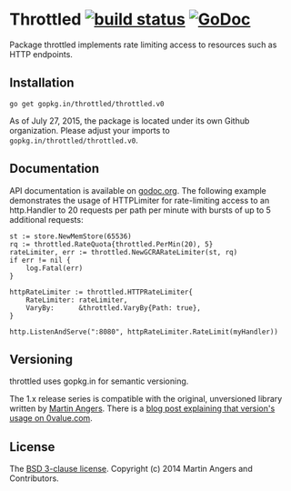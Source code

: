 # Throttled [![build status](https://secure.travis-ci.org/throttled/throttled.png)](https://travis-ci.org/throttled/throttled) [![GoDoc](https://godoc.org/gopkg.in/throttled/throttled.v0?status.png)](https://godoc.org/gopkg.in/throttled/throttled.v0)

Package throttled implements rate limiting access to resources such as
HTTP endpoints.

## Installation

`go get gopkg.in/throttled/throttled.v0`

As of July 27, 2015, the package is located under its own Github
organization.  Please adjust your imports to
`gopkg.in/throttled/throttled.v0`.

## Documentation

API documentation is available on [godoc.org][doc]. The following
example demonstrates the usage of HTTPLimiter for rate-limiting access
to an http.Handler to 20 requests per path per minute with bursts of
up to 5 additional requests:

	st := store.NewMemStore(65536)
	rq := throttled.RateQuota{throttled.PerMin(20), 5}
	rateLimiter, err := throttled.NewGCRARateLimiter(st, rq)
	if err != nil {
		log.Fatal(err)
	}

	httpRateLimiter := throttled.HTTPRateLimiter{
		RateLimiter: rateLimiter,
		VaryBy:      &throttled.VaryBy{Path: true},
	}

	http.ListenAndServe(":8080", httpRateLimiter.RateLimit(myHandler))

## Versioning

throttled uses gopkg.in for semantic versioning. 

The 1.x release series is compatible with the original, unversioned
library written by [Martin Angers][puerkitobio]. There is a
[blog post explaining that version's usage on 0value.com][blog].

## License

The [BSD 3-clause license][bsd]. Copyright (c) 2014 Martin Angers and Contributors.

[blog]: http://0value.com/throttled--guardian-of-the-web-server
[bsd]: https://opensource.org/licenses/BSD-3-Clause
[doc]: https://godoc.org/gopkg.in/throttled/throttled.v0
[puerkitobio]: https://github.com/puerkitobio/
